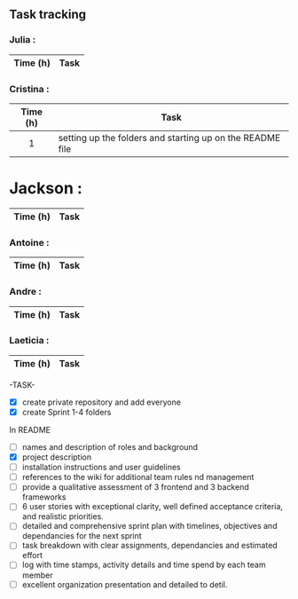 ## Task tracking

### Julia :
| Time (h) | Task | 
| :---: | --- |

### Cristina : 
| Time (h) | Task | 
| :---: | --- |
| 1 | setting up the folders and starting up on the README file |


# Jackson : 
| Time (h) | Task | 
| :---: | --- |

### Antoine : 
| Time (h) | Task | 
| :---: | --- |
### Andre : 
| Time (h) | Task | 
| :---: | --- |

### Laeticia :
| Time (h) | Task | 
| :---: | --- |


-TASK-
- [x] create private repository and add everyone
- [x] create Sprint 1-4 folders
      
In README
- [ ] names and description of roles and background
- [x] project description
- [ ] installation instructions and user guidelines
- [ ] references to the wiki for additional team rules nd management 
- [ ] provide a qualitative assessment of 3 frontend and 3 backend frameworks
- [ ] 6 user stories with exceptional clarity, well defined acceptance criteria, and realistic priorities.
- [ ] detailed and comprehensive sprint plan with timelines, objectives and dependancies for the next sprint
- [ ] task breakdown with clear assignments, dependancies and estimated effort
- [ ] log with time stamps, activity details and time spend by each team member
- [ ] excellent organization presentation and detailed to detil. 
